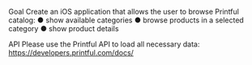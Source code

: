 Goal
Create an iOS application that allows the user to browse Printful catalog:
● show available categories
● browse products in a selected category
● show product details

API
Please use the Printful API to load all necessary data:
https://developers.printful.com/docs/
